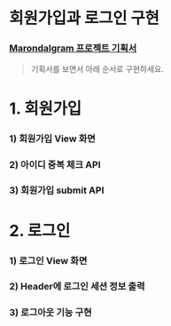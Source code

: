 # 회원가입과 로그인 구현

### [Marondalgram 프로젝트 기획서](https://ovenapp.io/project/MEoDuSsYW8NUBUR7wH788CN5yck53bCz#IMbQe)

> 기획서를 보면서 아래 순서로 구현하세요.  

# 1. 회원가입

### 1) 회원가입 View 화면

### 2)  아이디 중복 체크 API

### 3) 회원가입 submit API
  
# 2. 로그인

### 1) 로그인 View 화면

### 2) Header에 로그인 세션 정보 출력

### 3) 로그아웃 기능 구현